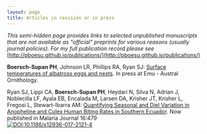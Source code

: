 ```yaml
---
layout: page
title: Articles in revision or in press
---
```




_This semi-hidden page provides links to selected unpublished manuscripts that are not available as "official" preprints for various reasons (usually journal policies). For my full publication record please see_ [http://pboesu.github.io/publications/](http://pboesu.github.io/publications/)

**Boersch-Supan PH**, Johnson LR, Phillips RA, Ryan SJ: [Surface temperatures of albatross eggs and nests](http://pboesu.github.io/public/Boersch-Supan_et_al_egg.pdf). In press at Emu - Austral Ornithology.

Ryan SJ, Lippi CA, **Boersch-Supan PH**, Heydari N, Silva N, Adrian J, Noblecilla LF, Ayala EB, Encalada M, Larsen DA, Krisher JT, Krisher L, Fregosi L, Stewart-Ibarra AM:
[Quantifying Seasonal and Diel Variation in Anopheline and Culex Human Biting Rates in Southern Ecuador](https://doi.org/10.1186/s12936-017-2121-4). Now published in Malaria Journal 16:479    
[![DOI:10.1186/s12936-017-2121-4](https://img.shields.io/badge/DOI-10.1186%2Fs12936--017--2121--4-blue.svg)](https://doi.org/10.1186/s12936-017-2121-4)

